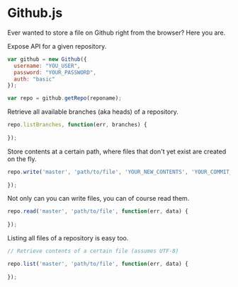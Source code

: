 Github.js
=============

Ever wanted to store a file on Github right from the browser? Here you are.


Expose API for a given repository.

```js
var github = new Github({
  username: "YOU_USER",
  password: "YOUR_PASSWORD",
  auth: "basic"
});

var repo = github.getRepo(reponame);
```

Retrieve all available branches (aka heads) of a repository.

```js
repo.listBranches, function(err, branches) {
  
});
```

Store contents at a certain path, where files that don't yet exist are created on the fly.

```js
repo.write('master', 'path/to/file', 'YOUR_NEW_CONTENTS', 'YOUR_COMMIT_MESSAGE', function(err) {
  
});
```

Not only can you can write files, you can of course read them.

```js
repo.read('master', 'path/to/file', function(err, data) {
  
});
```

Listing all files of a repository is easy too.

```js
// Retrieve contents of a certain file (assumes UTF-8)

repo.list('master', 'path/to/file', function(err, data) {
  
});
```